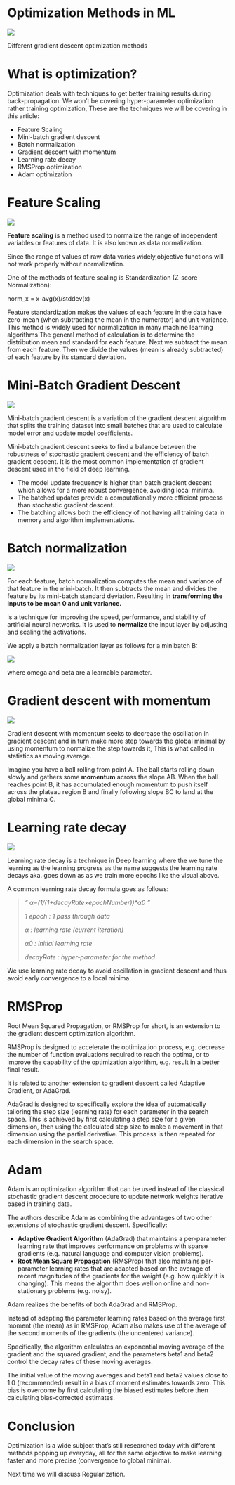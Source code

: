 # Optimization Methods in ML

![](https://miro.medium.com/max/1240/0*p0wtSn-2-RHtxhUx.gif)

Different gradient descent optimization methods

# What is optimization?

Optimization deals with techniques to get better training results during back-propagation. We won’t be covering hyper-parameter optimization rather training optimization, These are the techniques we will be covering in this article:

-   Feature Scaling
-   Mini-batch gradient descent
-   Batch normalization
-   Gradient descent with momentum
-   Learning rate decay
-   RMSProp optimization
-   Adam optimization

# Feature Scaling

![](https://miro.medium.com/max/1400/0*FaPpyUKtLiUq6Gb2.jpeg)

**Feature scaling** is a method used to normalize the range of independent variables or features of data. It is also known as data normalization.

Since the range of values of raw data varies widely,objective functions will not work properly without normalization.

One of the methods of feature scaling is Standardization (Z-score Normalization):

norm_x = x-avg(x)/stddev(x)

Feature standardization makes the values of each feature in the data have zero-mean (when subtracting the mean in the numerator) and unit-variance. This method is widely used for normalization in many machine learning algorithms The general method of calculation is to determine the distribution mean and standard for each feature. Next we subtract the mean from each feature. Then we divide the values (mean is already subtracted) of each feature by its standard deviation.

# Mini-Batch Gradient Descent

![](https://miro.medium.com/max/1400/0*ldcq8_f4Jrsnph5r.png)

Mini-batch gradient descent is a variation of the gradient descent algorithm that splits the training dataset into small batches that are used to calculate model error and update model coefficients.

Mini-batch gradient descent seeks to find a balance between the robustness of stochastic gradient descent and the efficiency of batch gradient descent. It is the most common implementation of gradient descent used in the field of deep learning.

-   The model update frequency is higher than batch gradient descent which allows for a more robust convergence, avoiding local minima.
-   The batched updates provide a computationally more efficient process than stochastic gradient descent.
-   The batching allows both the efficiency of not having all training data in memory and algorithm implementations.

# Batch normalization

![](https://miro.medium.com/max/964/0*pvFuuW-0ZifrtblX.png)

For each feature, batch normalization computes the mean and variance of that feature in the mini-batch. It then subtracts the mean and divides the feature by its mini-batch standard deviation. Resulting in **transforming the inputs to be mean 0 and unit variance.**

is a technique for improving the speed, performance, and stability of artificial neural networks. It is used to **normalize** the input layer by adjusting and scaling the activations.

We apply a batch normalization layer as follows for a minibatch B:

![](https://miro.medium.com/max/434/1*bt3fZB-gnuCX0HhiCqh0CA.png)

where omega and beta are a learnable parameter.

# Gradient descent with momentum

![](https://miro.medium.com/max/1400/0*VlF9_FtLWCZtbA9g.png)

Gradient descent with momentum seeks to decrease the oscillation in gradient descent and in turn make more step towards the global minimal by using momentum to normalize the step towards it, This is what called in statistics as moving average.

Imagine you have a ball rolling from point A. The ball starts rolling down slowly and gathers some **momentum** across the slope AB. When the ball reaches point B, it has accumulated enough momentum to push itself across the plateau region B and finally following slope BC to land at the global minima C.

# Learning rate decay

![](https://miro.medium.com/max/864/0*O40tha7ODY4JoETc.jpeg)

Learning rate decay is a technique in Deep learning where the we tune the learning as the learning progress as the name suggests the learning rate decays aka. goes down as as we train more epochs like the visual above.

A common learning rate decay formula goes as follows:

> _“ α=(1/(1+decayRate×epochNumber))*​α0 ”_
> 
> _1 epoch : 1 pass through data_
> 
> _α : learning rate (current iteration)_
> 
> _α0 : Initial learning rate_
> 
> _decayRate : hyper-parameter for the method_

We use learning rate decay to avoid oscillation in gradient descent and thus avoid early convergence to a local minima.

# RMSProp

Root Mean Squared Propagation, or RMSProp for short, is an extension to the gradient descent optimization algorithm.

RMSProp is designed to accelerate the optimization process, e.g. decrease the number of function evaluations required to reach the optima, or to improve the capability of the optimization algorithm, e.g. result in a better final result.

It is related to another extension to gradient descent called Adaptive Gradient, or AdaGrad.

AdaGrad is designed to specifically explore the idea of automatically tailoring the step size (learning rate) for each parameter in the search space. This is achieved by first calculating a step size for a given dimension, then using the calculated step size to make a movement in that dimension using the partial derivative. This process is then repeated for each dimension in the search space.

# Adam

Adam is an optimization algorithm that can be used instead of the classical stochastic gradient descent procedure to update network weights iterative based in training data.

The authors describe Adam as combining the advantages of two other extensions of stochastic gradient descent. Specifically:

-   **Adaptive Gradient Algorithm** (AdaGrad) that maintains a per-parameter learning rate that improves performance on problems with sparse gradients (e.g. natural language and computer vision problems).
-   **Root Mean Square Propagation** (RMSProp) that also maintains per-parameter learning rates that are adapted based on the average of recent magnitudes of the gradients for the weight (e.g. how quickly it is changing). This means the algorithm does well on online and non-stationary problems (e.g. noisy).

Adam realizes the benefits of both AdaGrad and RMSProp.

Instead of adapting the parameter learning rates based on the average first moment (the mean) as in RMSProp, Adam also makes use of the average of the second moments of the gradients (the uncentered variance).

Specifically, the algorithm calculates an exponential moving average of the gradient and the squared gradient, and the parameters beta1 and beta2 control the decay rates of these moving averages.

The initial value of the moving averages and beta1 and beta2 values close to 1.0 (recommended) result in a bias of moment estimates towards zero. This bias is overcome by first calculating the biased estimates before then calculating bias-corrected estimates.

# Conclusion

Optimization is a wide subject that’s still researched today with different methods popping up everyday, all for the same objective to make learning faster and more precise (convergence to global minima).

Next time we will discuss Regularization.